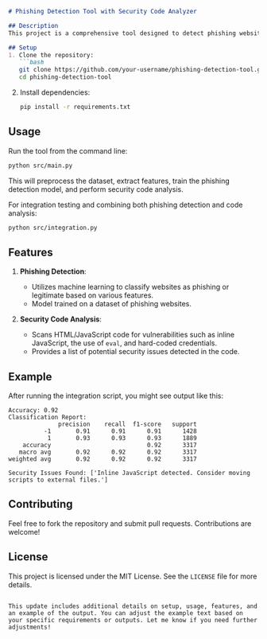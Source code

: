 ```markdown
# Phishing Detection Tool with Security Code Analyzer

## Description
This project is a comprehensive tool designed to detect phishing websites using machine learning and analyze code for common security vulnerabilities. It includes features for both phishing detection and basic security code quality checks, making it a versatile tool for security-focused applications.

## Setup
1. Clone the repository:
   ```bash
   git clone https://github.com/your-username/phishing-detection-tool.git
   cd phishing-detection-tool
   ```

2. Install dependencies:
   ```bash
   pip install -r requirements.txt
   ```

## Usage
Run the tool from the command line:

```bash
python src/main.py
```

This will preprocess the dataset, extract features, train the phishing detection model, and perform security code analysis.

For integration testing and combining both phishing detection and code analysis:

```bash
python src/integration.py
```

## Features
1. **Phishing Detection**:
   - Utilizes machine learning to classify websites as phishing or legitimate based on various features.
   - Model trained on a dataset of phishing websites.

2. **Security Code Analysis**:
   - Scans HTML/JavaScript code for vulnerabilities such as inline JavaScript, the use of `eval`, and hard-coded credentials.
   - Provides a list of potential security issues detected in the code.

## Example
After running the integration script, you might see output like this:

```plaintext
Accuracy: 0.92
Classification Report:
              precision    recall  f1-score   support
          -1       0.91      0.91      0.91      1428
           1       0.93      0.93      0.93      1889
    accuracy                           0.92      3317
   macro avg       0.92      0.92      0.92      3317
weighted avg       0.92      0.92      0.92      3317

Security Issues Found: ['Inline JavaScript detected. Consider moving scripts to external files.']
```

## Contributing
Feel free to fork the repository and submit pull requests. Contributions are welcome!

## License
This project is licensed under the MIT License. See the `LICENSE` file for more details.
```

This update includes additional details on setup, usage, features, and an example of the output. You can adjust the example text based on your specific requirements or outputs. Let me know if you need further adjustments!
